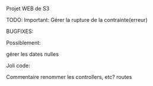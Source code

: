 Projet WEB de S3

TODO:
Important:
Gérer la rupture de la contrainte(erreur)

BUGFIXES:

Possiblement:

gérer les dates nulles

Joli code:

Commentaire
renommer les controllers, etc?
routes
